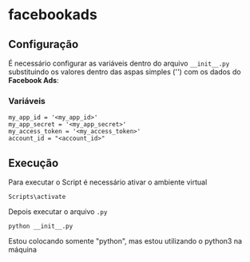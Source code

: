 # facebookads
## Configuração
É necessário configurar as variáveis dentro do arquivo `__init__.py` substituindo os valores dentro das aspas simples ('') com os dados do **Facebook Ads**:
### Variáveis
```
my_app_id = '<my_app_id>'
my_app_secret = '<my_app_secret>'
my_access_token = '<my_access_token>'
account_id = "<account_id>"
```

## Execução
Para executar o Script é necessário ativar o ambiente virtual
```
Scripts\activate
```
Depois executar o arquivo `.py`
```
python __init__.py
```
Estou colocando somente "python", mas estou utilizando o python3 na máquina
